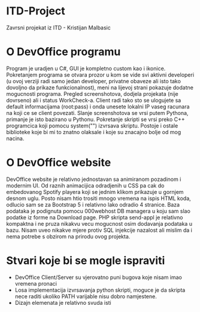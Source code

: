 # ITD-Project
Zavrsni projekat iz ITD - Kristijan Malbasic

# O DevOffice programu
Program je uradjen u C#, GUI je kompletno custom kao i ikonice. Pokretanjem programa se otvara prozor u kom se vide svi
aktivni developeri (u ovoj verziji radi samo jedan developer, privatne obaveze ali isto tako dovoljno da prikaze funkcionalnost),
meni na lijevoj strani pokazuje dodatne mogucnosti programa. Pregled screenshotova, dodjela projekata (nije dovrseno) ali i status WorkCheck-a.
Client radi tako sto se ulogujete sa default informacijama (root:pass) i onda unesete lokalni IP vaseg racunara na koji ce se client povezati.
Slanje screenshotova se vrsi putem Pythona, primanje je isto bazirano u Pythonu. Pokretanje skripti se vrsi preko C++ programcica koji
pomocu system("") izvrsava skriptu. Postoje i ostale biblioteke koje bi mi to znatno olaksale i koje su znacajno bolje od mog nacina.


# O DevOffice website
DevOffice website je relativno jednostavan sa animiranom pozadinom i modernim UI. Od raznih animacijica odradjenih u CSS pa cak do embedovanog
Spotify playera koji se jednim klikom prikazuje u gornjem desnom uglu. Posto nisam htio trositi mnogo vremena na ispis HTML koda, odlucio sam se za 
Bootstrap 5 i relativno lako odradio 4 stranice. Baza podataka je podignuta pomocu 000webhost DB managera u koju sam slao podatke iz forme na Download page.
PHP skripta send-appl je relativno kompaktna i ne pruza nikakvu vecu mogucnost osim dodavanja podataka u bazu. Nisam uveo nikakve mjere protiv SQL injekcije
nazalost ali mislim da i nema potrebe s obzirom na prirodu ovog projekta.


# Stvari koje bi se mogle ispraviti
  - DevOffice Client/Server su vjerovatno puni bugova koje nisam imao vremena pronaci 
  - Losa implementacija izvrsavanja python skripti, moguce je da skripta nece raditi ukoliko PATH varijable nisu dobro namjestene.
  - Dizajn elemenata je relativno svuda isti
  
